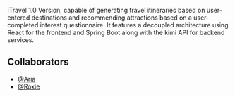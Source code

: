iTravel 1.0 Version, capable of generating travel itineraries based on user-entered destinations and recommending attractions based on a user-completed interest questionnaire. It features a decoupled architecture using React for the frontend and Spring Boot along with the kimi API for backend services.

## Collaborators

- [@Aria](https://github.com/Levoyage) 
- [@Roxie](https://github.com/Roxie-Deng) 


